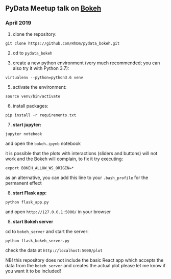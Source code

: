 ## PyData Meetup talk on [Bokeh](https://bokeh.pydata.org/en/latest/)
### April 2019

1. clone the repository:
```
git clone https://github.com/RhDm/pydata_bokeh.git
```
2. cd to `pydata_bokeh`

4. create a new python environment (very much recommended; you can also try it with Python 3.7):
```
virtualenv --python=python3.6 venv
```

5. activate the environment:
```
source venv/bin/activate
```

6. install packages:
```
pip install -r requirements.txt
```

7. **start jupyter:**
```
jupyter notebook
```
and open the `bokeh.ipynb` notebook


it is possible that the plots with interactions (sliders and buttons) will not work and the Bokeh will complain, to fix it try executing:
```
export BOKEH_ALLOW_WS_ORIGIN=*
```
as an alternative, you can add this line to your `.bash_profile` for the permanent effect

8. **start Flask app:**
```
python flask_app.py
```
and open `http://127.0.0.1:5000/` in your browser

8. **start Bokeh server**

cd to `bokeh_server` and start the server:
```
python flask_bokeh_server.py
```
check the data at `http://localhost:5000/plot`

NB! this repository does not include the basic React app which accepts the data from the `bokeh_server` and creates the actual plot
please let me know if you want it to be included!
